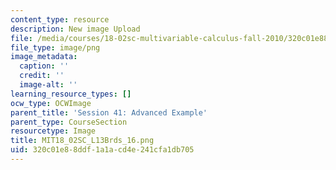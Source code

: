 ```yaml
---
content_type: resource
description: New image Upload
file: /media/courses/18-02sc-multivariable-calculus-fall-2010/320c01e88ddf1a1acd4e241cfa1db705_MIT18_02SC_L13Brds_16.png
file_type: image/png
image_metadata:
  caption: ''
  credit: ''
  image-alt: ''
learning_resource_types: []
ocw_type: OCWImage
parent_title: 'Session 41: Advanced Example'
parent_type: CourseSection
resourcetype: Image
title: MIT18_02SC_L13Brds_16.png
uid: 320c01e8-8ddf-1a1a-cd4e-241cfa1db705
---
```

